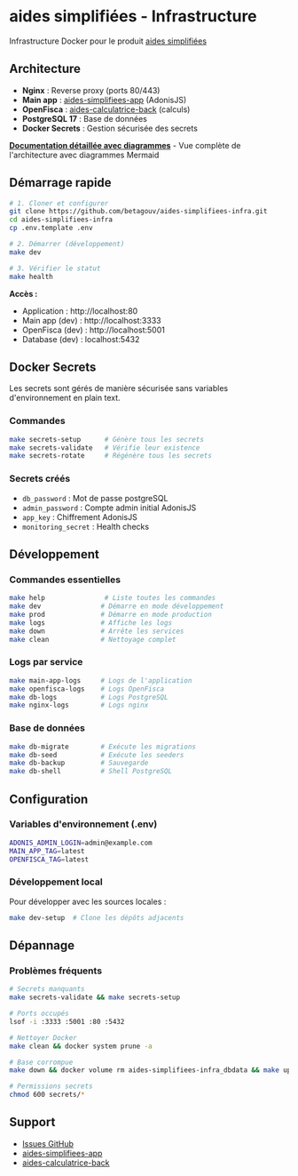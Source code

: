# aides simplifiées - Infrastructure

Infrastructure Docker pour le produit [aides simplifiées](https://beta.gouv.fr/startups/droit-data-gouv-fr-simulateurs-de-droits.html)

## Architecture

- **Nginx** : Reverse proxy (ports 80/443)
- **Main app** : [aides-simplifiees-app](https://github.com/betagouv/aides-simplifiees-app) (AdonisJS)
- **OpenFisca** : [aides-calculatrice-back](https://github.com/betagouv/aides-calculatrice-back) (calculs)
- **PostgreSQL 17** : Base de données
- **Docker Secrets** : Gestion sécurisée des secrets

**[Documentation détaillée avec diagrammes](./docs/architecture-overview.md)** - Vue complète de l'architecture avec diagrammes Mermaid

## Démarrage rapide

```bash
# 1. Cloner et configurer
git clone https://github.com/betagouv/aides-simplifiees-infra.git
cd aides-simplifiees-infra
cp .env.template .env

# 2. Démarrer (développement)
make dev

# 3. Vérifier le statut
make health
```

**Accès :**
- Application : http://localhost:80
- Main app (dev) : http://localhost:3333  
- OpenFisca (dev) : http://localhost:5001
- Database (dev) : localhost:5432

## Docker Secrets

Les secrets sont gérés de manière sécurisée sans variables d'environnement en plain text.

### Commandes
```bash
make secrets-setup      # Génère tous les secrets
make secrets-validate   # Vérifie leur existence
make secrets-rotate     # Régénère tous les secrets
```

### Secrets créés
- `db_password` : Mot de passe postgreSQL
- `admin_password` : Compte admin initial AdonisJS  
- `app_key` : Chiffrement AdonisJS
- `monitoring_secret` : Health checks

## Développement

### Commandes essentielles
```bash
make help               # Liste toutes les commandes
make dev               # Démarre en mode développement
make prod              # Démarre en mode production
make logs              # Affiche les logs
make down              # Arrête les services
make clean             # Nettoyage complet
```

### Logs par service
```bash
make main-app-logs     # Logs de l'application
make openfisca-logs    # Logs OpenFisca
make db-logs           # Logs PostgreSQL
make nginx-logs        # Logs nginx
```

### Base de données
```bash
make db-migrate        # Exécute les migrations
make db-seed           # Exécute les seeders
make db-backup         # Sauvegarde
make db-shell          # Shell PostgreSQL
```

## Configuration

### Variables d'environnement (.env)
```bash
ADONIS_ADMIN_LOGIN=admin@example.com
MAIN_APP_TAG=latest
OPENFISCA_TAG=latest
```

### Développement local
Pour développer avec les sources locales :
```bash
make dev-setup  # Clone les dépôts adjacents
```

## Dépannage

### Problèmes fréquents
```bash
# Secrets manquants
make secrets-validate && make secrets-setup

# Ports occupés  
lsof -i :3333 :5001 :80 :5432

# Nettoyer Docker
make clean && docker system prune -a

# Base corrompue
make down && docker volume rm aides-simplifiees-infra_dbdata && make up

# Permissions secrets
chmod 600 secrets/*
```

## Support

- [Issues GitHub](https://github.com/betagouv/aides-simplifiees-infra/issues)
- [aides-simplifiees-app](https://github.com/betagouv/aides-simplifiees-app)
- [aides-calculatrice-back](https://github.com/betagouv/aides-calculatrice-back)
